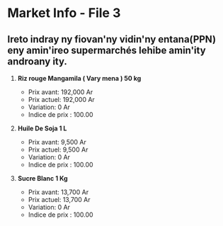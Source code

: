 # Market Info - File 3

## Ireto indray ny fiovan'ny vidin'ny entana(PPN) eny amin'ireo supermarchés lehibe amin'ity androany ity.

1. **Riz  rouge Mangamila ( Vary mena ) 50 kg**
   - Prix avant: 192,000 Ar
   - Prix actuel: 192,000 Ar
   - Variation: 0 Ar
   - Indice de prix : 100.00

2. **Huile De Soja 1 L**
   - Prix avant: 9,500 Ar
   - Prix actuel: 9,500 Ar
   - Variation: 0 Ar
   - Indice de prix : 100.00

3. **Sucre Blanc 1 Kg**
   - Prix avant: 13,700 Ar
   - Prix actuel: 13,700 Ar
   - Variation: 0 Ar
   - Indice de prix : 100.00

